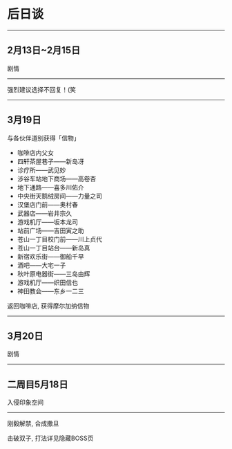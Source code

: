 # 后日谈

---

## 2月13日~2月15日

剧情

---

强烈建议选择不回复！(笑

---

## 3月19日

与各伙伴道别获得「信物」

- 咖啡店内父女
- 四轩茶屋巷子——新岛冴
- 诊疗所——武见妙
- 涉谷车站地下商场——高卷杏
- 地下通路——喜多川佑介
- 中央街天鹅绒房间——力量之司
- 汉堡店门前——奥村春
- 武器店——岩井宗久
- 游戏机厅——坂本龙司
- 站前广场——吉田寅之助
- 苍山一丁目校门前——川上贞代
- 苍山一丁目站台——新岛真
- 新宿欢乐街——御船千早
- 酒吧——大宅一子
- 秋叶原电器街——三岛由辉
- 游戏机厅——织田信也
- 神田教会——东乡一二三

返回咖啡店, 获得摩尔加纳信物

---

## 3月20日

剧情

---

## 二周目5月18日

入侵印象空间

---

刚毅解禁, 合成撒旦

击破双子, 打法详见隐藏BOSS页